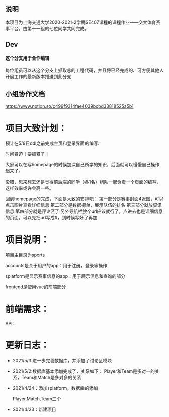 ## 说明
本项目为上海交通大学2020-2021-2学期SE407课程的课程作业——交大体育赛事平台，由第十一组的七位同学共同完成。


## Dev
#### 这个分支用于合作编辑

每位组员可以从这个分支上抓取总的工程代码，并且将已经完成的、可方便其他人开展工作的最新版本推送到此分支

## 小组协作文档

https://www.notion.so/c499f9314fae4039bcbd33818525a5b1

# 项目大致计划：
预计在5/9日ddl之前完成主页和登录界面的编写:

时间紧迫！要抓紧了！

大家可以在写homepage的时候加深自己所学的知识，后面就可以慢慢自己操作起来了。

没错，思来想去还是觉得前后端的同学（各1名）组队一起负责一个页面的编写，这样效率或许会高一些。

回到homepage的完成，下面是大致的安排吧：
第一部分是赛事封面4张图，可以点击图片查看详细信息
第二部分是数据榜单，展示队伍的排名
第三部分就放资讯信息
第四部分就是评论区了
另外导航栏放个url应该就行了，点进去也是详细信息的页面，可以先把url写成#，到时候写好了再加

# 项目说明：

项目主目录为sports

accounts是关于用户的app：用于注册，登录等操作

splatform是显示赛事信息的app：用于展示信息和查询的部分

frontend是使用vue的前端部分

# 前端需求：

API:

# 更新日志：

* 2021/5/3:进一步完善数据库，并添加了讨论区模块
  
* 2021/5/2:数据库基本添加完成了，关系如下：
  Player和Team是多对一的关系，Team和Match是多对多的关系
  
* 2021/4/24：添加splatform，数据库的添加

  Player,Match,Team三个

* 2021/4/23：新建项目

  

  